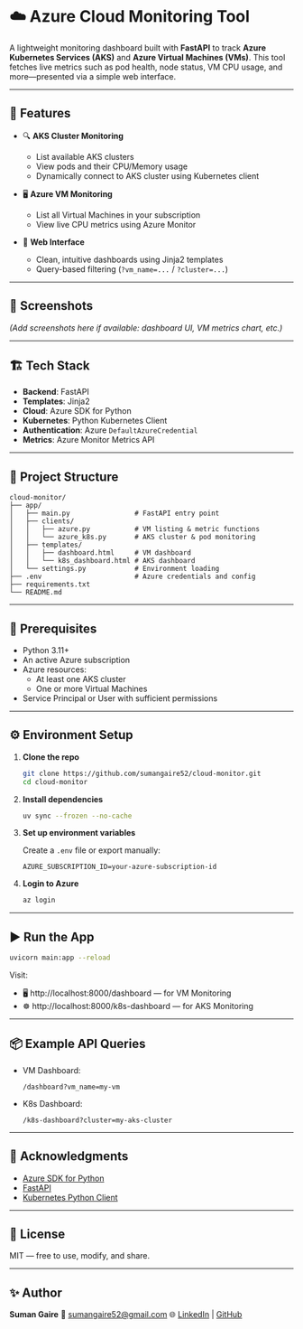 
# ☁️ Azure Cloud Monitoring Tool

A lightweight monitoring dashboard built with **FastAPI** to track **Azure Kubernetes Services (AKS)** and **Azure Virtual Machines (VMs)**. This tool fetches live metrics such as pod health, node status, VM CPU usage, and more—presented via a simple web interface.

---

## 🚀 Features

- 🔍 **AKS Cluster Monitoring**
  - List available AKS clusters
  - View pods and their CPU/Memory usage
  - Dynamically connect to AKS cluster using Kubernetes client

- 🖥️ **Azure VM Monitoring**
  - List all Virtual Machines in your subscription
  - View live CPU metrics using Azure Monitor

- 🧩 **Web Interface**
  - Clean, intuitive dashboards using Jinja2 templates
  - Query-based filtering (`?vm_name=...` / `?cluster=...`)

---

## 📸 Screenshots

*(Add screenshots here if available: dashboard UI, VM metrics chart, etc.)*

---

## 🏗️ Tech Stack

- **Backend**: FastAPI
- **Templates**: Jinja2
- **Cloud**: Azure SDK for Python
- **Kubernetes**: Python Kubernetes Client
- **Authentication**: Azure `DefaultAzureCredential`
- **Metrics**: Azure Monitor Metrics API

---

## 📁 Project Structure

```
cloud-monitor/
├── app/
│   ├── main.py                # FastAPI entry point
│   ├── clients/
│   │   ├── azure.py           # VM listing & metric functions
│   │   └── azure_k8s.py       # AKS cluster & pod monitoring
│   ├── templates/
│   │   ├── dashboard.html     # VM dashboard
│   │   └── k8s_dashboard.html # AKS dashboard
│   └── settings.py            # Environment loading
├── .env                       # Azure credentials and config
├── requirements.txt
└── README.md
```

---

## 🔐 Prerequisites

- Python 3.11+
- An active Azure subscription
- Azure resources:
  - At least one AKS cluster
  - One or more Virtual Machines
- Service Principal or User with sufficient permissions

---

## ⚙️ Environment Setup


1. **Clone the repo**
   ```bash
   git clone https://github.com/sumangaire52/cloud-monitor.git
   cd cloud-monitor
   ```

2. **Install dependencies**
   ```bash
   uv sync --frozen --no-cache
   ```

3. **Set up environment variables**

   Create a `.env` file or export manually:

   ```env
   AZURE_SUBSCRIPTION_ID=your-azure-subscription-id
   ```

4. **Login to Azure**
   ```bash
   az login
   ```

---

## ▶️ Run the App

```bash
uvicorn main:app --reload
```

Visit:
- 🖥️ http://localhost:8000/dashboard — for VM Monitoring
- ☸️ http://localhost:8000/k8s-dashboard — for AKS Monitoring

---

## 📦 Example API Queries

- VM Dashboard:
  ```
  /dashboard?vm_name=my-vm
  ```

- K8s Dashboard:
  ```
  /k8s-dashboard?cluster=my-aks-cluster
  ```

---

## 🙌 Acknowledgments

- [Azure SDK for Python](https://github.com/Azure/azure-sdk-for-python)
- [FastAPI](https://fastapi.tiangolo.com/)
- [Kubernetes Python Client](https://github.com/kubernetes-client/python)

---

## 📃 License

MIT — free to use, modify, and share.

---

## ✨ Author

**Suman Gaire**
📧 sumangaire52@gmail.com
🌐 [LinkedIn](https://linkedin.com/in/sumangaire) | [GitHub](https://github.com/sumangaire52)
